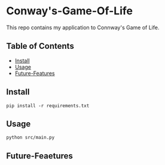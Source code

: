 # Conway's-Game-Of-Life

This repo contains my application to Connway's Game of Life.

## Table of Contents
- [Install](#install)
- [Usage](#usage)
- [Future-Features](#future-features)

## Install
```
pip install -r requirements.txt
```

## Usage
```
python src/main.py
```

## Future-Feaetures